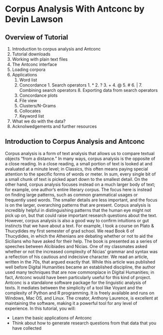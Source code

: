 # Corpus Analysis With Antconc by Devin Lawson

## Overview of Tutorial

1. Introduction to corpus analysis and Antconc
2. Tutorial downloads
3. Working with plain text files
4. The Antconc interface
5. Loading corpora
6. Applications
    1. Word list
    2. Concordance
            1. Search operators
                    1. *
                    2. ?
                    3. +
                    4. @
                    5. #
                    6. |
                    7. Combining search operators
                    8. Exporting data from search operators
    3. Concordance plots
    4. File view
    5. Clusters/N-Grams
    6. Collocates
    7. Keyword list
7. What we do with the data?
8. Acknolwedgements and further resources

## Introduction to Corpus Analysis and Antconc

Corpus analysis is a form of text analysis that allows us to compare textual objects “from a distance.” In many ways, corpus analysis is the opposite of a close reading. In a close reading, a small portion of text is looked at and evaluated at a minute level; in Classics, this often means paying special attention to the specific forms of words or meter. In sum, every single bit of a small chunk of text is picked apart down to the smallest detail. On the other hand, corpus analysis focuses instead on a much larger body of text; for example, one author’s entire literary corpus. The focus here is instead on finding large patterns, such as common grammatical usages or frequently used words. The smaller details are less important, and the focus is on the larger, overarching patterns that are present. Corpus analysis is incredibly helpful in distinguishing patterns that the human eye might not pick up on, but that could raise important research questions about the text. However, corpus analysis is also a good way to confirm intuitions or gut instincts that we have about a text. For example, I took a course on Plato & Thucydides my first semester of grad school. We read Book 6 of Thucydides, in which the Athenians are debating whether or not to aid the Sicilians who have asked for their help. The book is presented as a series of speeches between Alcibiades and Nicias. One of my classmates asked whether or not the increased complexity of Nicias’ grammar and syntax was a reflection of his cautious and indecisive character. We read an article, written in the 70s, that argued exactly that. While this article was published well before Digital Humanities became an established discipline, the author used many techniques that are now commonplace in Digital Humanities; in fact, Antconc would have been particularly useful for this kind of project.
Antconc is a standalone software package for the linguistic analysis of texts. It mediates between the simplicity of a tool like Voyant and the complexity of Python and R programming. It is freely available and runs on Windows, Mac OS, and Linux. The creator, Anthony Laurence, is excellent at maintaining the software, making it a powerful tool for any level of experience.
In this tutorial, you will:
* Learn the basic applications of Antconc
* Think about how to generate research questions from that data that you have collected

              

